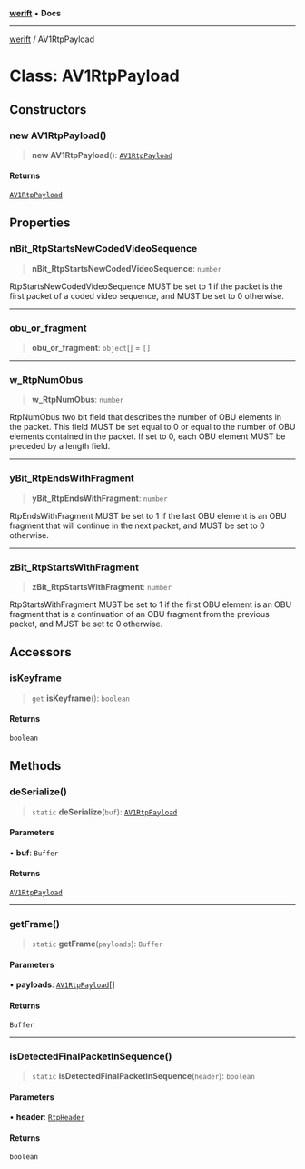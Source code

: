 [**werift**](../README.md) • **Docs**

***

[werift](../globals.md) / AV1RtpPayload

# Class: AV1RtpPayload

## Constructors

### new AV1RtpPayload()

> **new AV1RtpPayload**(): [`AV1RtpPayload`](AV1RtpPayload.md)

#### Returns

[`AV1RtpPayload`](AV1RtpPayload.md)

## Properties

### nBit\_RtpStartsNewCodedVideoSequence

> **nBit\_RtpStartsNewCodedVideoSequence**: `number`

RtpStartsNewCodedVideoSequence
MUST be set to 1 if the packet is the first packet of a coded video sequence, and MUST be set to 0 otherwise.

***

### obu\_or\_fragment

> **obu\_or\_fragment**: `object`[] = `[]`

***

### w\_RtpNumObus

> **w\_RtpNumObus**: `number`

RtpNumObus
two bit field that describes the number of OBU elements in the packet. This field MUST be set equal to 0 or equal to the number of OBU elements contained in the packet. If set to 0, each OBU element MUST be preceded by a length field.

***

### yBit\_RtpEndsWithFragment

> **yBit\_RtpEndsWithFragment**: `number`

RtpEndsWithFragment
MUST be set to 1 if the last OBU element is an OBU fragment that will continue in the next packet, and MUST be set to 0 otherwise.

***

### zBit\_RtpStartsWithFragment

> **zBit\_RtpStartsWithFragment**: `number`

RtpStartsWithFragment
MUST be set to 1 if the first OBU element is an OBU fragment that is a continuation of an OBU fragment from the previous packet, and MUST be set to 0 otherwise.

## Accessors

### isKeyframe

> `get` **isKeyframe**(): `boolean`

#### Returns

`boolean`

## Methods

### deSerialize()

> `static` **deSerialize**(`buf`): [`AV1RtpPayload`](AV1RtpPayload.md)

#### Parameters

• **buf**: `Buffer`

#### Returns

[`AV1RtpPayload`](AV1RtpPayload.md)

***

### getFrame()

> `static` **getFrame**(`payloads`): `Buffer`

#### Parameters

• **payloads**: [`AV1RtpPayload`](AV1RtpPayload.md)[]

#### Returns

`Buffer`

***

### isDetectedFinalPacketInSequence()

> `static` **isDetectedFinalPacketInSequence**(`header`): `boolean`

#### Parameters

• **header**: [`RtpHeader`](RtpHeader.md)

#### Returns

`boolean`
